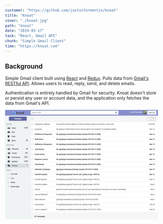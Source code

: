 ```yaml
---
customer: "https://github.com/justinformentin/knoat"
title: "Knoat"
cover: "./knoat.jpg"
path: "knoat"
date: "2019-03-17"
task: "React, Gmail API"
chunk: "Simple Gmail Client"
time: "https://knoat.com"
---
```

## Background
Simple Gmail client built using [React](https://github.com/facebook/react) and [Redux](https://github.com/reduxjs/redux). Pulls data from [Gmail's RESTful API](https://developers.google.com/gmail/api/). Allows users to read, reply, send, and delete emails.

Authentication is entirely handled by Gmail for security. Knoat doesn't store or persist any user or account data, and the application only fetches the data from Gmail's API.

![](./knoat.jpg)
